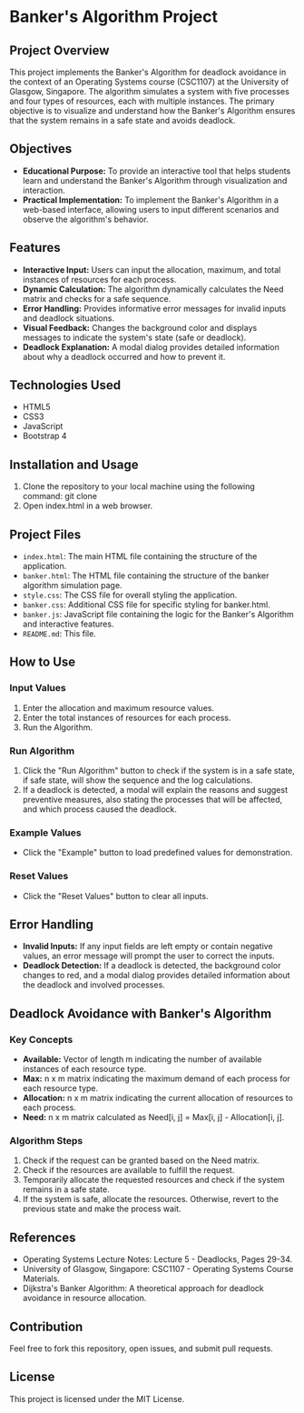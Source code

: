 # Banker's Algorithm Project

## Project Overview

This project implements the Banker's Algorithm for deadlock avoidance in the context of an Operating Systems course (CSC1107) at the University of Glasgow, Singapore. The algorithm simulates a system with five processes and four types of resources, each with multiple instances. The primary objective is to visualize and understand how the Banker's Algorithm ensures that the system remains in a safe state and avoids deadlock.

## Objectives

- **Educational Purpose:** To provide an interactive tool that helps students learn and understand the Banker's Algorithm through visualization and interaction.
- **Practical Implementation:** To implement the Banker's Algorithm in a web-based interface, allowing users to input different scenarios and observe the algorithm's behavior.

## Features

- **Interactive Input:** Users can input the allocation, maximum, and total instances of resources for each process.
- **Dynamic Calculation:** The algorithm dynamically calculates the Need matrix and checks for a safe sequence.
- **Error Handling:** Provides informative error messages for invalid inputs and deadlock situations.
- **Visual Feedback:** Changes the background color and displays messages to indicate the system's state (safe or deadlock).
- **Deadlock Explanation:** A modal dialog provides detailed information about why a deadlock occurred and how to prevent it.

## Technologies Used

- HTML5
- CSS3
- JavaScript
- Bootstrap 4

## Installation and Usage

1. Clone the repository to your local machine using the following command:
    git clone <repository-url>
2. Open index.html in a web browser.

## Project Files

- `index.html`: The main HTML file containing the structure of the application.
- `banker.html`: The HTML file containing the structure of the banker algorithm simulation page.
- `style.css`: The CSS file for overall styling the application.
- `banker.css`: Additional CSS file for specific styling for banker.html.
- `banker.js`: JavaScript file containing the logic for the Banker's Algorithm and interactive features.
- `README.md`: This file.

## How to Use

### Input Values

1. Enter the allocation and maximum resource values.
2. Enter the total instances of resources for each process.
3. Run the Algorithm.

### Run Algorithm

1. Click the "Run Algorithm" button to check if the system is in a safe state, if safe state, will show the sequence and the log calculations.
2. If a deadlock is detected, a modal will explain the reasons and suggest preventive measures, also stating the processes that will be affected, and which process caused the deadlock.

### Example Values

- Click the "Example" button to load predefined values for demonstration.

### Reset Values

- Click the "Reset Values" button to clear all inputs.

## Error Handling

- **Invalid Inputs:** If any input fields are left empty or contain negative values, an error message will prompt the user to correct the inputs.
- **Deadlock Detection:** If a deadlock is detected, the background color changes to red, and a modal dialog provides detailed information about the deadlock and involved processes.

## Deadlock Avoidance with Banker's Algorithm

### Key Concepts

- **Available:** Vector of length m indicating the number of available instances of each resource type.
- **Max:** n x m matrix indicating the maximum demand of each process for each resource type.
- **Allocation:** n x m matrix indicating the current allocation of resources to each process.
- **Need:** n x m matrix calculated as Need[i, j] = Max[i, j] - Allocation[i, j].

### Algorithm Steps

1. Check if the request can be granted based on the Need matrix.
2. Check if the resources are available to fulfill the request.
3. Temporarily allocate the requested resources and check if the system remains in a safe state.
4. If the system is safe, allocate the resources. Otherwise, revert to the previous state and make the process wait.

## References

- Operating Systems Lecture Notes: Lecture 5 - Deadlocks, Pages 29-34.
- University of Glasgow, Singapore: CSC1107 - Operating Systems Course Materials.
- Dijkstra's Banker Algorithm: A theoretical approach for deadlock avoidance in resource allocation.

## Contribution

Feel free to fork this repository, open issues, and submit pull requests.

## License

This project is licensed under the MIT License.